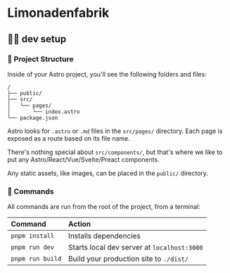 # Limonadenfabrik

## 👨‍💻 dev setup

### 🚀 Project Structure

Inside of your Astro project, you'll see the following folders and files:

```
/
├── public/
├── src/
│   └── pages/
│       └── index.astro
└── package.json
```

Astro looks for `.astro` or `.md` files in the `src/pages/` directory. Each page is exposed as a route based on its file name.

There's nothing special about `src/components/`, but that's where we like to put any Astro/React/Vue/Svelte/Preact components.

Any static assets, like images, can be placed in the `public/` directory.

### 🧞 Commands

All commands are run from the root of the project, from a terminal:

| Command         | Action                                      |
| :-------------- | :------------------------------------------ |
| `pnpm install`   | Installs dependencies                       |
| `pnpm run dev`   | Starts local dev server at `localhost:3000` |
| `pnpm run build` | Build your production site to `./dist/`     |
